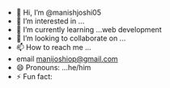 - 👋 Hi, I’m @manishjoshi05
- 👀 I’m interested in ...
- 🌱 I’m currently learning ...web development 
- 💞️ I’m looking to collaborate on ...
- 📫 How to reach me ...
- email manijoshiop@gmail.com
- 😄 Pronouns: ...he/him
- ⚡ Fun fact: 
